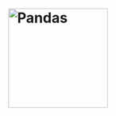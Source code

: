 # <img src="https://github.com/user-attachments/assets/76b67f62-12c6-4d2d-a26a-17af70264a10" width="200px" alt="Pandas" />

